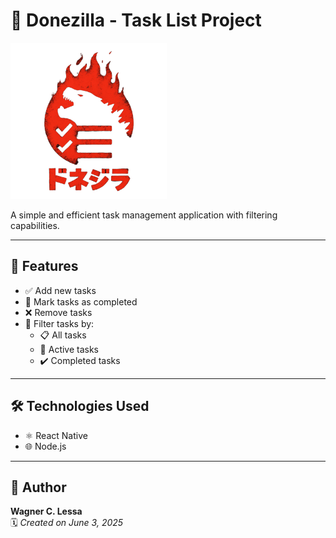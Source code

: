 # 🦖 Donezilla - Task List Project

<img src="./frontend/assets/donezilla_full_logo.png" alt="Donezilla Logo" width="250" />  

A simple and efficient task management application with filtering capabilities.

---

## 🚀 Features

- ✅ Add new tasks  
- 🔄 Mark tasks as completed  
- ❌ Remove tasks  
- 🎯 Filter tasks by:
  - 📋 All tasks  
  - 🔧 Active tasks  
  - ✔️ Completed tasks  

---

## 🛠️ Technologies Used

- ⚛️ React Native  
- 🌐 Node.js  

---

## 👤 Author

**Wagner C. Lessa**  
🗓️ *Created on June 3, 2025*
